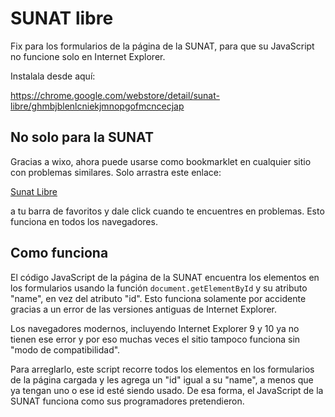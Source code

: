 
# SUNAT libre

Fix para los formularios de la página de la SUNAT, para que su JavaScript no funcione solo en Internet Explorer.

Instalala desde aquí:

https://chrome.google.com/webstore/detail/sunat-libre/ghmbjblenlcniekjmnopgofmcncecjap

## No solo para la SUNAT

Gracias a wixo, ahora puede usarse como bookmarklet en cualquier sitio con problemas similares.
Solo arrastra este enlace:

<a href="javascript:(function(d){var c,b,e,f,a;e=d.forms;for(c=0;b=e[c];c++){f=b.elements;for(b=0;a=f[b];b++)''!==a.id||(!a.name||d.getElementById(a.name))||(a.id=a.name)}})(window.document);">Sunat Libre</a>

a tu barra de favoritos y dale click cuando te encuentres en problemas. Esto funciona en todos los navegadores.


## Como funciona

El código JavaScript de la página de la SUNAT encuentra los elementos en los formularios usando la función `document.getElementById` y su atributo "name", en vez del atributo "id". Esto funciona solamente por accidente gracias a un error de las versiones antiguas de Internet Explorer.

Los navegadores modernos, incluyendo Internet Explorer 9 y 10 ya no tienen ese error y por eso muchas veces el sitio tampoco funciona sin "modo de compatibilidad".

Para arreglarlo, este script recorre todos los elementos en los formularios de la página cargada y les agrega un "id" igual a su "name", a menos que ya tengan uno o ese id esté siendo usado. De esa forma, el JavaScript de la SUNAT funciona como sus programadores pretendieron.

